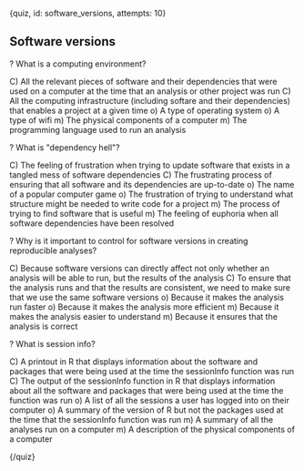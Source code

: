
{quiz, id: software_versions, attempts: 10}

## Software versions

? What is a computing environment?

C) All the relevant pieces of software and their dependencies that were used on a computer at the time that an analysis or other project was run
C) All the computing infrastructure (including softare and their dependencies) that enables a project at a given time
o) A type of operating system
o) A type of wifi
m) The physical components of a computer
m) The programming language used to run an analysis

? What is "dependency hell"?

C) The feeling of frustration when trying to update software that exists in a tangled mess of software dependencies
C) The frustrating process of ensuring that all software and its dependencies are up-to-date
o) The name of a popular computer game
o) The frustration of trying to understand what structure might be needed to write code for a project
m) The process of trying to find software that is useful
m) The feeling of euphoria when all software dependencies have been resolved

? Why is it important to control for software versions in creating reproducible analyses?

C) Because software versions can directly affect not only whether an analysis will be able to run, but the results of the analysis
C) To ensure that the analysis runs and that the results are consistent, we need to make sure that we use the same software versions
o) Because it makes the analysis run faster
o) Because it makes the analysis more efficient
m) Because it makes the analysis easier to understand
m) Because it ensures that the analysis is correct

? What is session info?

C) A printout in R that displays information about the software and packages that were being used at the time the sessionInfo function was run
C) The output of the sessionInfo function in R that displays information about all the software and packages that were being used at the time the function was run
o) A list of all the sessions a user has logged into on their computer
o) A summary of the version of R but not the packages used at the time that the sessionInfo function was run
m) A summary of all the analyses run on a computer
m) A description of the physical components of a computer

{/quiz}
